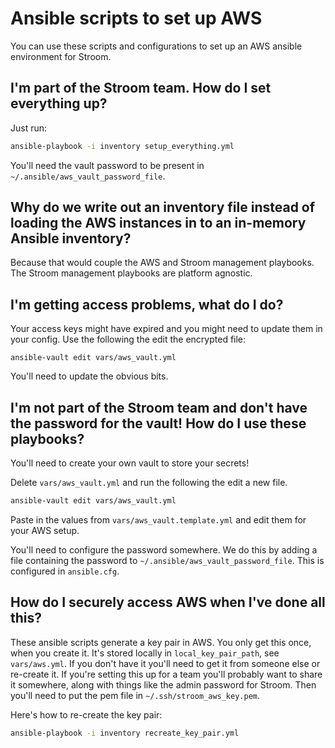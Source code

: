 # Ansible scripts to set up AWS 

You can use these scripts and configurations to set up an AWS ansible environment for Stroom. 

## I'm part of the Stroom team. How do I set everything up?
Just run:
``` bash
ansible-playbook -i inventory setup_everything.yml
```
You'll need the vault password to be present in `~/.ansible/aws_vault_password_file`.


## Why do we write out an inventory file instead of loading the AWS instances in to an in-memory Ansible inventory?
Because that would couple the AWS and Stroom management playbooks. The Stroom management playbooks are platform agnostic.


## I'm getting access problems, what do I do?
Your access keys might have expired and you might need to update them in your config. Use the following the edit the encrypted file:
```
ansible-vault edit vars/aws_vault.yml
```

You'll need to update the obvious bits. 


## I'm not part of the Stroom team and don't have the password for the vault! How do I use these playbooks?

You'll need to create your own vault to store your secrets! 

Delete `vars/aws_vault.yml` and run the following the edit a new file.

``` bash
ansible-vault edit vars/aws_vault.yml
```

Paste in the values from `vars/aws_vault.template.yml` and edit them for your AWS setup.

You'll need to configure the password somewhere. We do this by adding a file containing the password to `~/.ansible/aws_vault_password_file`. This is configured in `ansible.cfg`.

## How do I securely access AWS when I've done all this?
These ansible scripts generate a key pair in AWS. You only get this once, when you create it. It's stored locally in `local_key_pair_path`, see `vars/aws.yml`. If you don't have it you'll need to get it from someone else or re-create it. If you're setting this up for a team you'll probably want to share it somewhere, along with things like the admin password for Stroom. Then you'll need to put the pem file in `~/.ssh/stroom_aws_key.pem`.

Here's how to re-create the key pair:
``` bash
ansible-playbook -i inventory recreate_key_pair.yml
```


